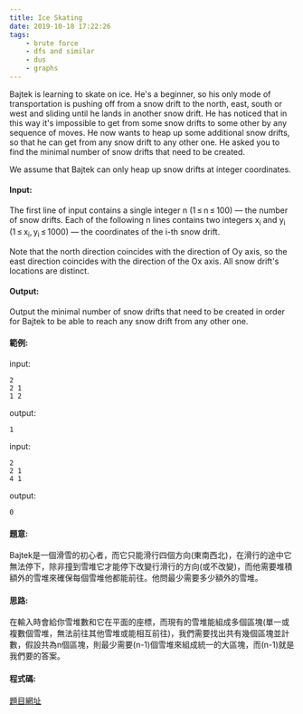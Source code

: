 ```yaml
---
title: Ice Skating
date: 2019-10-18 17:22:26
tags:
    - brute force
    - dfs and similar
    - dus
    - graphs
---
```

Bajtek is learning to skate on ice. He's a beginner, so his only mode of transportation is pushing off from a snow drift to the north, east, south or west and sliding until he lands in another snow drift. He has noticed that in this way it's impossible to get from some snow drifts to some other by any sequence of moves. He now wants to heap up some additional snow drifts, so that he can get from any snow drift to any other one. He asked you to find the minimal number of snow drifts that need to be created.

We assume that Bajtek can only heap up snow drifts at integer coordinates.

<!-- more -->
#### Input:
The first line of input contains a single integer n (1 ≤ n ≤ 100) — the number of snow drifts. Each of the following n lines contains two integers x<sub>i</sub> and y<sub>i</sub> (1 ≤ x<sub>i</sub>, y<sub>i</sub> ≤ 1000) — the coordinates of the i-th snow drift.

Note that the north direction coinсides with the direction of Oy axis, so the east direction coinсides with the direction of the Ox axis. All snow drift's locations are distinct.

#### Output:
Output the minimal number of snow drifts that need to be created in order for Bajtek to be able to reach any snow drift from any other one.

#### 範例:
input:
```
2
2 1
1 2
```
output:
```
1
```
input:
```
2
2 1
4 1
```
output:
```
0
```


#### 題意:
Bajtek是一個滑雪的初心者，而它只能滑行四個方向(東南西北)，在滑行的途中它無法停下，除非撞到雪堆它才能停下改變行滑行的方向(或不改變)，而他需要堆積額外的雪堆來確保每個雪堆他都能前往。他問最少需要多少額外的雪堆。

#### 思路:
在輸入時會給你雪堆數和它在平面的座標，而現有的雪堆能組成多個區塊(單一或複數個雪堆，無法前往其他雪堆或能相互前往)，我們需要找出共有幾個區塊並計數，假設共為n個區塊，則最少需要(n-1)個雪堆來組成統一的大區塊，而(n-1)就是我們要的答案。

#### 程式碼:
<script src="https://gist.github.com/89snnfk561/ec5c3671547a0f0dff77dbacaafbe7ec.js"></script>
[題目網址](https://codeforces.com/contest/217/problem/A)
